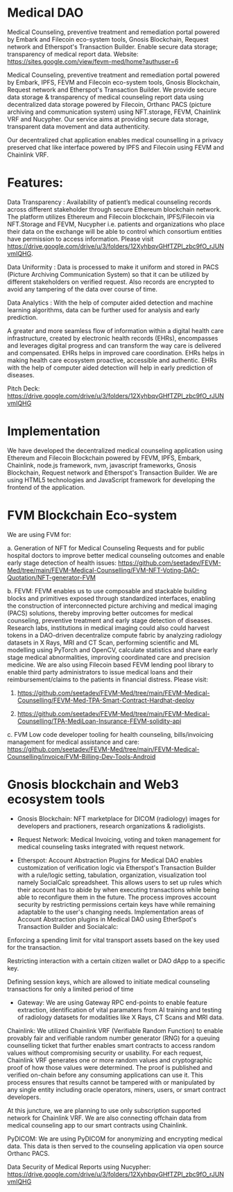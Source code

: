 # Medical DAO

Medical Counseling, preventive treatment and remediation portal powered by Embark and Filecoin eco-system tools, Gnosis Blockchain, Request network and Etherspot's Transaction Builder. Enable secure data storage; transparency of medical report data. Website: https://sites.google.com/view/fevm-med/home?authuser=6

Medical Counseling, preventive treatment and remediation portal powered by Embark, IPFS, FEVM and Filecoin eco-system tools, Gnosis Blockchain, Request network and Etherspot's Transaction Builder. We provide secure data storage & transparency of medical counseling report data using decentralized data storage powered by Filecoin, Orthanc PACS (picture archiving and communication system) using NFT.storage, FEVM, Chainlink VRF and Nucypher. Our service aims at providing secure data storage, transparent data movement and data authenticity.

Our decentralized chat application enables medical counselling in a privacy preserved chat like interface powered by IPFS and Filecoin using FEVM and Chainlink VRF.

# Features:

Data Transparency : Availability of patient’s medical counseling records across different stakeholder through secure Ethereum blockchain network. The platform utilizes Ethereum and Filecoin blockchain, IPFS/Filecoin via NFT.Storage and FEVM, Nucypher i.e. patients and organizations who place their data on the exchange will be able to control which consortium entities have permission to access information. Please visit https://drive.google.com/drive/u/3/folders/12XyhbqvGHfTZPl_zbc9fO_rJUNvmIQHG.

Data Uniformity : Data is processed to make it uniform and stored in PACS (Picture Archiving Communication System) so that it can be utilized by different stakeholders on verified request. Also records are encrypted to avoid any tampering of the data over course of time.

Data Analytics : With the help of computer aided detection and machine learning algorithms, data can be further used for analysis and early prediction.

A greater and more seamless flow of information within a digital health care infrastructure, created by electronic health records (EHRs), encompasses and leverages digital progress and can transform the way care is delivered and compensated. EHRs helps in improved care coordination. EHRs helps in making health care ecosystem proactive, accessible and authentic. EHRs with the help of computer aided detection will help in early prediction of diseases.

Pitch Deck: https://drive.google.com/drive/u/3/folders/12XyhbqvGHfTZPl_zbc9fO_rJUNvmIQHG

# Implementation

We have developed the decentralized medical counseling application using Ethereum and Filecoin Blockchain powered by FEVM, IPFS, Embark, Chainlink, node.js framework, nvm, javascript frameworks, Gnosis Blockchain, Request network and Etherspot's Transaction Builder. We are using HTML5 technologies and JavaScript framework for developing the frontend of the application.

# FVM Blockchain Eco-system

We are using FVM for:

a. Generation of NFT for Medical Counseling Requests and for public hospital doctors to improve better medical counseling outcomes and enable early stage detection of health issues: https://github.com/seetadev/FEVM-Med/tree/main/FEVM-Medical-Counselling/FVM-NFT-Voting-DAO-Quotation/NFT-generator-FVM

b. FEVM: FEVM enables us to use composable and stackable building blocks and primitives exposed through standardized interfaces, enabling the construction of interconnected picture archiving and medical imaging (PACS) solutions, thereby improving better outcomes for medical counseling, preventive treatment and early stage detection of diseases. Research labs, institutions in medical imaging could also could harvest tokens in a DAO-driven decentralize compute fabric by analyzing radiology datasets in X Rays, MRI and CT Scan, performing scientific and ML modelling using PyTorch and OpenCV, calculate statistics and share early stage medical abnormalities, improving coordinated care and precision medicine. We are also using Filecoin based FEVM lending pool library to enable third party administrators to issue medical loans and their reimbursement/claims to the patients in financial distress. Please visit:

1. https://github.com/seetadev/FEVM-Med/tree/main/FEVM-Medical-Counselling/FEVM-Med-TPA-Smart-Contract-Hardhat-deploy

2. https://github.com/seetadev/FEVM-Med/tree/main/FEVM-Medical-Counselling/TPA-MediLoan-Insurance-FEVM-solidity-api

c. FVM Low code developer tooling for health counseling, bills/invoicing management for medical assistance and care: https://github.com/seetadev/FEVM-Med/tree/main/FEVM-Medical-Counselling/invoice/FVM-Billing-Dev-Tools-Android 


# Gnosis blockchain and Web3 ecosystem tools

- Gnosis Blockchain: NFT marketplace for DICOM (radiology) images for developers and practioners, research organizations & radioligists.

- Request Network: Medical Invoicing, voting and token management for medical counseling tasks integrated with request network.

- Etherspot: Account Abstraction Plugins for Medical DAO enables customization of verification logic via Etherspot's Transaction Builder with a rule/logic setting, tabulation, organization, visualization tool namely SocialCalc spreadsheet. This allows users to set up rules which their account has to abide by when executing transactions while being able to reconfigure them in the future. The process improves account security by restricting permissions certain keys have while remaining adaptable to the user's changing needs. Implementation areas of Account Abstraction plugins in Medical DAO using EtherSpot's Transaction Builder and Socialcalc:

Enforcing a spending limit for vital transport assets based on the key used for the transaction.

Restricting interaction with a certain citizen wallet or DAO dApp to a specific key.

Defining session keys, which are allowed to initiate medical counseling transactions for only a limited period of time

- Gateway: We are using Gateway RPC end-points to enable feature extraction, identification of vital paramaters from AI training and testing of radiology datasets for modalities like X Rays, CT Scans and MRI data.

Chainlink: We utilized Chainlink VRF (Verifiable Random Function) to enable provably fair and verifiable random number generator (RNG) for a queuing counselling ticket that further enables smart contracts to access random values without compromising security or usability. For each request, Chainlink VRF generates one or more random values and cryptographic proof of how those values were determined. The proof is published and verified on-chain before any consuming applications can use it. This process ensures that results cannot be tampered with or manipulated by any single entity including oracle operators, miners, users, or smart contract developers.

At this juncture, we are planning to use only subscription supported network for Chainlink VRF. We are also connecting offchain data from medical counseling app to our smart contracts using Chainlink.

PyDICOM: We are using PyDICOM for anonymizing and encrypting medical data. This data is then served to the counseling application via open source Orthanc PACS.

Data Security of Medical Reports using Nucypher: https://drive.google.com/drive/u/3/folders/12XyhbqvGHfTZPl_zbc9fO_rJUNvmIQHG


